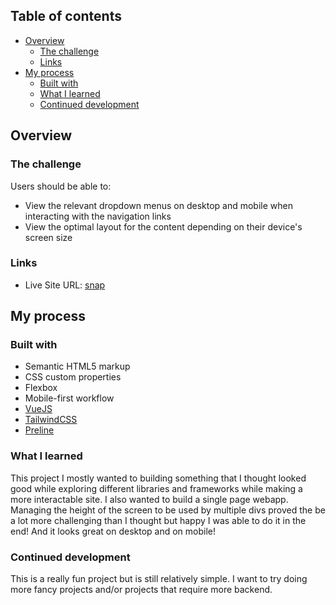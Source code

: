 ## Table of contents

- [Overview](#overview)
  - [The challenge](#the-challenge)
  - [Links](#links)
- [My process](#my-process)
  - [Built with](#built-with)
  - [What I learned](#what-i-learned)
  - [Continued development](#continued-development)

## Overview

### The challenge

Users should be able to:

- View the relevant dropdown menus on desktop and mobile when interacting with the navigation links
- View the optimal layout for the content depending on their device's screen size

### Links

- Live Site URL: [snap](https://snap-landingpage.vercel.app/)

## My process

### Built with

- Semantic HTML5 markup
- CSS custom properties
- Flexbox
- Mobile-first workflow
- [VueJS](https://vuejs.org/)
- [TailwindCSS](https://tailwindcss.com//)
- [Preline](https://preline.co/index.html)

### What I learned

This project I mostly wanted to building something that I thought looked good while exploring different libraries and frameworks while making a more interactable site. I also wanted to build a single page webapp. Managing the height of the screen to be used by multiple divs proved the be a lot more challenging than I thought but happy I was able to do it in the end! And it looks great on desktop and on mobile!

### Continued development

This is a really fun project but is still relatively simple. I want to try doing more fancy projects and/or projects that require more backend.
